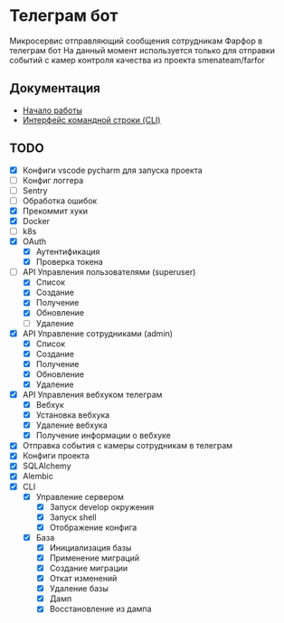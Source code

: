 # Телеграм бот
Микросервис отправляющий сообщения сотрудникам Фарфор в телеграм бот
На данный момент используется только для отправки событий с камер контроля качества из проекта smenateam/farfor


## Документация
* [Начало работы](/docs/getting_started.md)
* [Интерфейс командной строки (CLI)](/docs/cli.md)


## TODO
* [x] Конфиги vscode pycharm для запуска проекта
* [ ] Конфиг логгера
* [ ] Sentry
* [ ] Обработка ошибок
* [x] Прекоммит хуки
* [x] Docker
* [ ] k8s
* [x] OAuth
    * [x] Аутентификация
    * [x] Проверка токена
* [ ] API Управления пользователями (superuser)
    * [x] Список
    * [x] Создание
    * [x] Получение
    * [x] Обновление
    * [ ] Удаление
* [x] API Управление сотрудниками (admin)
    * [x] Список
    * [x] Создание
    * [x] Получение
    * [x] Обновление
    * [x] Удаление
* [x] API Управления вебхуком телеграм
    * [x] Вебхук
    * [x] Установка вебхука
    * [x] Удаление вебхука
    * [x] Получение информации о вебхуке
* [x]  Отправка события с камеры сотрудникам в телеграм
* [x] Конфиги проекта
* [x] SQLAlchemy
* [x] Alembic
* [x] CLI
    * [x] Управление сервером
        * [x] Запуск develop окружения
        * [x] Запуск shell
        * [x] Отображение конфига
    * [x] База
        * [x] Инициализация базы
        * [x] Применение миграций
        * [x] Создание миграции
        * [x] Откат изменений
        * [x] Удаление базы
        * [x] Дамп
        * [x] Восстановление из дампа
